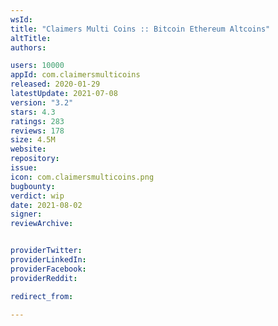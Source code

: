 ```yaml
---
wsId: 
title: "Claimers Multi Coins :: Bitcoin Ethereum Altcoins"
altTitle: 
authors:

users: 10000
appId: com.claimersmulticoins
released: 2020-01-29
latestUpdate: 2021-07-08
version: "3.2"
stars: 4.3
ratings: 283
reviews: 178
size: 4.5M
website: 
repository: 
issue: 
icon: com.claimersmulticoins.png
bugbounty: 
verdict: wip
date: 2021-08-02
signer: 
reviewArchive:


providerTwitter: 
providerLinkedIn: 
providerFacebook: 
providerReddit: 

redirect_from:

---
```



